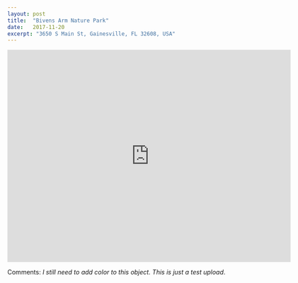 ```yaml
---
layout: post
title:  "Bivens Arm Nature Park"
date:   2017-11-20
excerpt: "3650 S Main St, Gainesville, FL 32608, USA"
---
```


<iframe width="640" height="480" src="https://poly.google.com/view/6OdlxL9Yl--/embed" frameborder="0" allowvr allowfullscreen mozallowfullscreen="true" webkitallowfullscreen="true" onmousewheel=""></iframe>

Comments: _I still need to add color to this object. This is just a test upload_. 
